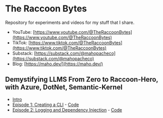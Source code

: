 # The Raccoon Bytes

Repository for experiments and videos for my stuff that I share.

* YouTube: [https://www.youtube.com/@TheRaccoonBytes](https://www.youtube.com/@TheRaccoonBytes)
* TikTok: [https://www.tiktok.com/@TheRaccoonBytes](https://www.tiktok.com/@TheRaccoonBytes)
* Substack: [https://substack.com/@mahopacheco](https://substack.com/@mahopacheco)
* Blog: [https://maho.dev/](https://maho.dev/)

## Demystifying LLMS From Zero to Raccoon-Hero, with Azure, DotNet, Semantic-Kernel

* [Intro](https://www.youtube.com/watch?v=lBbRhekdtNw&t=12s)
* [Episode 1: Creating a CLI](https://www.youtube.com/watch?v=UQleZ68EOZQ) - [Code](https://github.com/mahomedalid/TheRaccoonBytes/tree/main/llm-with-dotnet/PostGenerator)
* [Episode 2: Logging and Dependency Injection](https://www.youtube.com/watch?v=UQleZ68EOZQ) - [Code](https://github.com/mahomedalid/TheRaccoonBytes/tree/main/llm-with-dotnet/PostGenerator)
